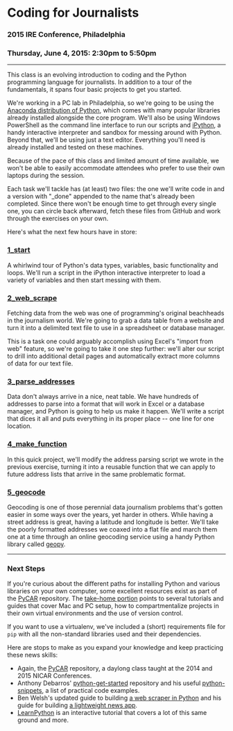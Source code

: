 # Coding for Journalists
### 2015 IRE Conference, Philadelphia
### Thursday, June 4, 2015: 2:30pm to 5:50pm

---

This class is an evolving introduction to coding and the Python programming language for journalists. In addition to a tour of the fundamentals, it spans four basic projects to get you started.

We're working in a PC lab in Philadelphia, so we're going to be using the [Anaconda distribution of Python](http://continuum.io/downloads), which comes with many popular libraries already installed alongside the core program. We'll also be using Windows PowerShell as the command line interface to run our scripts and [iPython](http://ipython.org/), a handy interactive interpreter and sandbox for messing around with Python. Beyond that, we'll be using just a text editor. Everything you'll need is already installed and tested on these machines.

Because of the pace of this class and limited amount of time available, we won't be able to easily accommodate attendees who prefer to use their own laptops during the session. 

Each task we'll tackle has (at least) two files: the one we'll write code in and a version with "_done" appended to the name that's already been completed. Since there won't be enough time to get through every single one, you can circle back afterward, fetch these files from GitHub and work through the exercises on your own.

Here's what the next few hours have in store:

### [1_start](https://github.com/richardsalex/coding_for_journos/tree/master/1_start)

A whirlwind tour of Python's data types, variables, basic functionality and loops. We'll run a script in the iPython interactive interpreter to load a variety of variables and then start messing with them.

### [2\_web_scrape](https://github.com/richardsalex/coding_for_journos/tree/master/2_web_scrape)

Fetching data from the web was one of programming's original beachheads in the journalism world. We're going to grab a data table from a website and turn it into a delimited text file to use in a spreadsheet or database manager.

This is a task one could arguably accomplish using Excel's "import from web" feature, so we're going to take it one step further: we'll alter our script to drill into additional detail pages and automatically extract more columns of data for our text file.

### [3\_parse_addresses](https://github.com/richardsalex/coding_for_journos/tree/master/3_parse_addresses)

Data don't always arrive in a nice, neat table. We have hundreds of addresses to parse into a format that will work in Excel or a database manager, and Python is going to help us make it happen. We'll write a script that dices it all and puts everything in its proper place -- one line for one location.

### [4\_make_function](https://github.com/richardsalex/coding_for_journos/tree/master/4_make_function)

In this quick project, we'll modify the address parsing script we wrote in the previous exercise, turning it into a reusable function that we can apply to future address lists that arrive in the same problematic format.

### [5\_geocode](https://github.com/richardsalex/coding_for_journos/tree/master/5_geocode)

Geocoding is one of those perennial data journalism problems that's gotten easier in some ways over the years, yet harder in others. While having a street address is great, having a latitude and longitude is better. We'll take the poorly formatted addresses we coaxed into a flat file and march them one at a time through an online geocoding service using a handy Python library called [geopy](https://github.com/geopy/geopy). 

---

### Next Steps

If you're curious about the different paths for installing Python and various libraries on your own computer, some excellent resources exist as part of the [PyCAR](https://github.com/ireapps/pycar/) repository. The [take-home portion](https://github.com/ireapps/pycar/blob/master/takehome/README.md) points to several tutorials and guides that cover Mac and PC setup, how to compartmentalize projects in their own virtual environments and the use of version control.

If you want to use a virtualenv, we've included a (short) requirements file for ```pip``` with all the non-standard libraries used and their dependencies.

Here are stops to make as you expand your knowledge and keep practicing these news skills:

 - Again, the [PyCAR](https://github.com/ireapps/pycar/) repository, a daylong class taught at the 2014 and 2015 NICAR Conferences.
 - Anthony Debarros' [python-get-started](https://github.com/anthonydb/python-get-started) repository and his useful [python-snippets](https://github.com/anthonydb/python-snippets), a list of practical code examples.
 - Ben Welsh's updated guide to building [a web scraper in Python](https://github.com/ireapps/first-web-scraper) and his guide for building [a lightweight news app](https://github.com/ireapps/first-news-app).
 - [LearnPython](http://learnpython.org) is an interactive tutorial that covers a lot of this same ground and more.